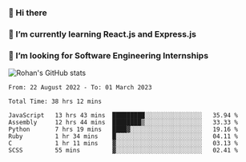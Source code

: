 ### 👋 Hi there 

<!--
**rohznmdev/rohznmdev** is a ✨ _special_ ✨ repository because its `README.md` (this file) appears on your GitHub profile.

Here are some ideas to get you started:

- 🔭 I’m currently working on ...
- 🌱 I’m currently learning Ruby and Ruby on Rails
- 👯 I’m looking to collaborate on ...
- 🤔 I’m looking for help with ...
- 💬 Ask me about ...
- 📫 How to reach me: ...
- 😄 Pronouns: ...
- ⚡ Fun fact: ...
-->
### 🌱 I’m currently learning React.js and Express.js
### 🤔 I’m looking for Software Engineering Internships
![Rohan's GitHub stats](https://github-readme-stats.vercel.app/api?username=rohznmdev&theme=dark&show_icons=true)

<!--START_SECTION:waka-->

```text
From: 22 August 2022 - To: 01 March 2023

Total Time: 38 hrs 12 mins

JavaScript   13 hrs 43 mins  █████████░░░░░░░░░░░░░░░░   35.94 %
Assembly     12 hrs 44 mins  ████████▒░░░░░░░░░░░░░░░░   33.33 %
Python       7 hrs 19 mins   ████▓░░░░░░░░░░░░░░░░░░░░   19.16 %
Ruby         1 hr 34 mins    █░░░░░░░░░░░░░░░░░░░░░░░░   04.11 %
C            1 hr 11 mins    ▓░░░░░░░░░░░░░░░░░░░░░░░░   03.13 %
SCSS         55 mins         ▓░░░░░░░░░░░░░░░░░░░░░░░░   02.41 %
```

<!--END_SECTION:waka-->
